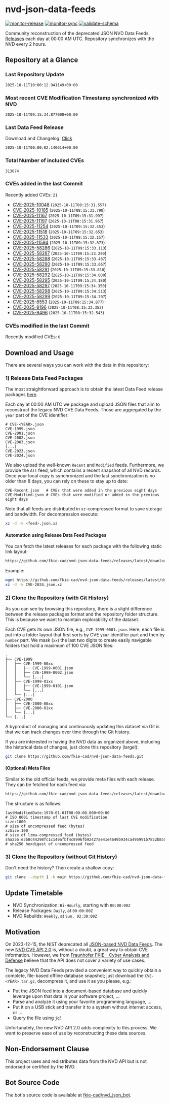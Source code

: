 # nvd-json-data-feeds

[![monitor-release](https://github.com/fkie-cad/nvd-json-data-feeds/actions/workflows/monitor_release.yml/badge.svg)](https://github.com/fkie-cad/nvd-json-data-feeds/actions/workflows/monitor_release.yml)
[![monitor-sync](https://github.com/fkie-cad/nvd-json-data-feeds/actions/workflows/monitor_sync.yml/badge.svg)](https://github.com/fkie-cad/nvd-json-data-feeds/actions/workflows/monitor_sync.yml)
[![validate-schema](https://github.com/fkie-cad/nvd-json-data-feeds/actions/workflows/validate_schema.yml/badge.svg)](https://github.com/fkie-cad/nvd-json-data-feeds/actions/workflows/validate_schema.yml)

Community reconstruction of the deprecated JSON NVD Data Feeds.
[Releases](https://github.com/fkie-cad/nvd-json-data-feeds/releases/latest) each day at 00:00 AM UTC.
Repository synchronizes with the NVD every 2 hours.

## Repository at a Glance

### Last Repository Update

```plain
2025-10-11T10:00:12.941149+00:00
```

### Most recent CVE Modification Timestamp synchronized with NVD

```plain
2025-10-11T09:15:34.877000+00:00
```

### Last Data Feed Release

Download and Changelog: [Click](https://github.com/fkie-cad/nvd-json-data-feeds/releases/latest)

```plain
2025-10-11T00:00:02.140614+00:00
```

### Total Number of included CVEs

```plain
313674
```

### CVEs added in the last Commit

Recently added CVEs: `21`

- [CVE-2025-10048](CVE-2025/CVE-2025-100xx/CVE-2025-10048.json) (`2025-10-11T08:15:31.557`)
- [CVE-2025-10185](CVE-2025/CVE-2025-101xx/CVE-2025-10185.json) (`2025-10-11T08:15:31.790`)
- [CVE-2025-11167](CVE-2025/CVE-2025-111xx/CVE-2025-11167.json) (`2025-10-11T09:15:31.997`)
- [CVE-2025-11197](CVE-2025/CVE-2025-111xx/CVE-2025-11197.json) (`2025-10-11T08:15:31.967`)
- [CVE-2025-11254](CVE-2025/CVE-2025-112xx/CVE-2025-11254.json) (`2025-10-11T09:15:32.453`)
- [CVE-2025-11518](CVE-2025/CVE-2025-115xx/CVE-2025-11518.json) (`2025-10-11T09:15:32.653`)
- [CVE-2025-11533](CVE-2025/CVE-2025-115xx/CVE-2025-11533.json) (`2025-10-11T08:15:32.157`)
- [CVE-2025-11594](CVE-2025/CVE-2025-115xx/CVE-2025-11594.json) (`2025-10-11T09:15:32.873`)
- [CVE-2025-58286](CVE-2025/CVE-2025-582xx/CVE-2025-58286.json) (`2025-10-11T09:15:33.113`)
- [CVE-2025-58287](CVE-2025/CVE-2025-582xx/CVE-2025-58287.json) (`2025-10-11T09:15:33.290`)
- [CVE-2025-58288](CVE-2025/CVE-2025-582xx/CVE-2025-58288.json) (`2025-10-11T09:15:33.487`)
- [CVE-2025-58290](CVE-2025/CVE-2025-582xx/CVE-2025-58290.json) (`2025-10-11T09:15:33.657`)
- [CVE-2025-58291](CVE-2025/CVE-2025-582xx/CVE-2025-58291.json) (`2025-10-11T09:15:33.810`)
- [CVE-2025-58292](CVE-2025/CVE-2025-582xx/CVE-2025-58292.json) (`2025-10-11T09:15:34.000`)
- [CVE-2025-58295](CVE-2025/CVE-2025-582xx/CVE-2025-58295.json) (`2025-10-11T09:15:34.180`)
- [CVE-2025-58297](CVE-2025/CVE-2025-582xx/CVE-2025-58297.json) (`2025-10-11T09:15:34.350`)
- [CVE-2025-58298](CVE-2025/CVE-2025-582xx/CVE-2025-58298.json) (`2025-10-11T09:15:34.513`)
- [CVE-2025-58299](CVE-2025/CVE-2025-582xx/CVE-2025-58299.json) (`2025-10-11T09:15:34.707`)
- [CVE-2025-6553](CVE-2025/CVE-2025-65xx/CVE-2025-6553.json) (`2025-10-11T09:15:34.877`)
- [CVE-2025-9196](CVE-2025/CVE-2025-91xx/CVE-2025-9196.json) (`2025-10-11T08:15:32.353`)
- [CVE-2025-9496](CVE-2025/CVE-2025-94xx/CVE-2025-9496.json) (`2025-10-11T08:15:32.543`)


### CVEs modified in the last Commit

Recently modified CVEs: `0`



## Download and Usage

There are several ways you can work with the data in this repository:

### 1) Release Data Feed Packages

The most straightforward approach is to obtain the latest Data Feed release packages [here](https://github.com/fkie-cad/nvd-json-data-feeds/releases/latest).

Each day at 00:00 AM UTC we package and upload JSON files that aim to reconstruct the legacy NVD CVE Data Feeds.
Those are aggregated by the `year` part of the CVE identifier:

```
# CVE-<YEAR>.json
CVE-1999.json
CVE-2001.json
CVE-2002.json
CVE-2003.json
[...]
CVE-2023.json
CVE-2024.json
```

We also upload the well-known `Recent` and `Modified` feeds.
Furthermore, we provide the `All` feed, which contains a recent snapshot of all NVD records.
Once your local copy is synchronized and the last synchronization is no older than 8 days, you can rely on these to stay up to date:

```plain
CVE-Recent.json   # CVEs that were added in the previous eight days
CVE-Modified.json # CVEs that were modified or added in the previous eight days
```

Note that all feeds are distributed in `xz`-compressed format to save storage and bandwidth.
For decompression execute:

```sh
xz -d -k <feed>.json.xz
```

#### Automation using Release Data Feed Packages

You can fetch the latest releases for each package with the following static link layout:

```sh
https://github.com/fkie-cad/nvd-json-data-feeds/releases/latest/download/CVE-<YEAR>.json.xz
```

Example:

```sh
wget https://github.com/fkie-cad/nvd-json-data-feeds/releases/latest/download/CVE-2024.json.xz
xz -d -k CVE-2024.json.xz
```

### 2) Clone the Repository (with Git History)

As you can see by browsing this repository, there is a slight difference between the release packages format and the repository folder structure.
This is because we want to maintain explorability of the dataset.

Each CVE gets its own JSON file, e.g., `CVE-1999-0001.json`.
Here, each file is put into a folder layout that first sorts by CVE `year` identifier part and then by `number` part.
We mask (`xx`) the last two digits to create easily navigable folders that hold a maximum of 100 CVE JSON files:

```plain
.
├── CVE-1999
│   ├── CVE-1999-00xx
│   │   ├── CVE-1999-0001.json
│   │   ├── CVE-1999-0002.json
│   │   └── [...]
│   ├── CVE-1999-01xx
│   │   ├── CVE-1999-0101.json
│   │   └── [...]
│   └── [...]
├── CVE-2000
│   ├── CVE-2000-00xx
│   ├── CVE-2000-01xx
│   └── [...]
└── [...]
```

A byproduct of managing and continuously updating this dataset via Git is that we can track changes over time through the Git history.

If you are interested in having the NVD data as organized above, including the historical data of changes, just clone this repository (large!):

```sh
git clone https://github.com/fkie-cad/nvd-json-data-feeds.git
```

#### (Optional) Meta Files

Similar to the old official feeds, we provide meta files with each release. They can be fetched for each feed via:

```sh
https://github.com/fkie-cad/nvd-json-data-feeds/releases/latest/download/CVE-<YEAR>.meta
```

The structure is as follows:

```plain
lastModifiedDate:1970-01-01T00:00:00.000+00:00                          # ISO 8601 timestamp of last CVE modification
size:1000                                                               # size of uncompressed feed (bytes)
xzSize:100                                                              # size of lzma-compressed feed (bytes)
sha256:e3b0c44298fc1c149afbf4c8996fb92427ae41e4649b934ca495991b7852b855 # sha256 hexdigest of uncompressed feed
```

### 3) Clone the Repository (without Git History)

Don't need the history? Then create a shallow copy:

```sh
git clone --depth 1 -b main https://github.com/fkie-cad/nvd-json-data-feeds.git
```


## Update Timetable

* NVD Synchronization: `Bi-Hourly`, starting with `00:00:00Z`
* Release Packages: `Daily`, at `00:00:00Z`
* NVD Rebuilds: `Weekly`, at `Sun, 02:30:00Z`


## Motivation

On 2023-12-15, the NIST deprecated all [JSON-based NVD Data Feeds](https://nvd.nist.gov/vuln/data-feeds#divRetirementBanner-1).
The new [NVD CVE API 2.0](https://nvd.nist.gov/developers/vulnerabilities) is, without a doubt, a great way to obtain CVE information.
However, we from [Fraunhofer FKIE - Cyber Analysis and Defense](https://www.fkie.fraunhofer.de/en/departments/cad.html) believe that the API does not cover a variety of use cases.

The legacy NVD Data Feeds provided a convenient way to quickly obtain a complete, file-based offline database snapshot; just download the `CVE-<YEAR>.tar.gz`, decompress it, and use it as you please, e.g.:

- Put the JSON feed into a document-based database and quickly leverage upon that data in your software project, ...
- Parse and analyze it using your favorite programming language, ...
- Put it on a USB stick and transfer it to a system without internet access, or ...
- Query the file using `jq`!

Unfortunately, the new NVD API 2.0 adds complexity to this process.
We want to preserve ease of use by reconstructing these data sources.

## Non-Endorsement Clause

This project uses and redistributes data from the NVD API but is not endorsed or certified by the NVD.

## Bot Source Code

The bot's source code is available at [fkie-cad/nvd\_json\_bot](https://github.com/fkie-cad/nvd_json_bot).